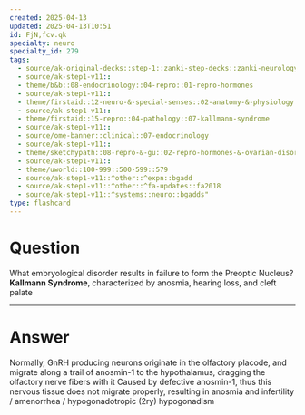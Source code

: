 ```yaml
---
created: 2025-04-13
updated: 2025-04-13T10:51
id: FjN,fcv.qk
specialty: neuro
specialty_id: 279
tags:
  - source/ak-original-decks::step-1::zanki-step-decks::zanki-neurology::kaplan-neuroscience
  - source/ak-step1-v11::
  - theme/b&b::08-endocrinology::04-repro::01-repro-hormones
  - source/ak-step1-v11::
  - theme/firstaid::12-neuro-&-special-senses::02-anatomy-&-physiology::16-hypothalamus::preoptic-nucleus
  - source/ak-step1-v11::
  - theme/firstaid::15-repro::04-pathology::07-kallmann-syndrome
  - source/ak-step1-v11::
  - source/ome-banner::clinical::07-endocrinology
  - source/ak-step1-v11::
  - theme/sketchypath::08-repro-&-gu::02-repro-hormones-&-ovarian-disorders::02-amenorrhea
  - source/ak-step1-v11::
  - theme/uworld::100-999::500-599::579
  - source/ak-step1-v11::^other::^expn::bgadd
  - source/ak-step1-v11::^other::^fa-updates::fa2018
  - source/ak-step1-v11::^systems::neuro::bgadds"
type: flashcard
---
```


# Question
What embryological disorder results in failure to form the Preoptic Nucleus?   **Kallmann Syndrome**, characterized by anosmia, hearing loss, and cleft palate

---

# Answer
Normally, GnRH producing neurons originate in the olfactory placode, and migrate along a trail of anosmin-1 to the hypothalamus, dragging the olfactory nerve fibers with it   Caused by defective anosmin-1, thus this nervous tissue does not migrate properly, resulting in anosmia and infertility / amenorrhea / hypogonadotropic (2ry) hypogonadism
